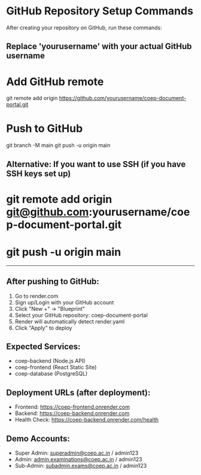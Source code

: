 # GitHub Repository Setup Commands

After creating your repository on GitHub, run these commands:

## Replace 'yourusername' with your actual GitHub username

# Add GitHub remote
git remote add origin https://github.com/yourusername/coep-document-portal.git

# Push to GitHub
git branch -M main
git push -u origin main

## Alternative: If you want to use SSH (if you have SSH keys set up)
# git remote add origin git@github.com:yourusername/coep-document-portal.git
# git push -u origin main

---

## After pushing to GitHub:

1. Go to render.com
2. Sign up/Login with your GitHub account
3. Click "New +" → "Blueprint"
4. Select your GitHub repository: coep-document-portal
5. Render will automatically detect render.yaml
6. Click "Apply" to deploy

## Expected Services:
- coep-backend (Node.js API)
- coep-frontend (React Static Site)  
- coep-database (PostgreSQL)

## Deployment URLs (after deployment):
- Frontend: https://coep-frontend.onrender.com
- Backend: https://coep-backend.onrender.com
- Health Check: https://coep-backend.onrender.com/health

## Demo Accounts:
- Super Admin: superadmin@coep.ac.in / admin123
- Admin: admin.examinations@coep.ac.in / admin123
- Sub-Admin: subadmin.exams@coep.ac.in / admin123